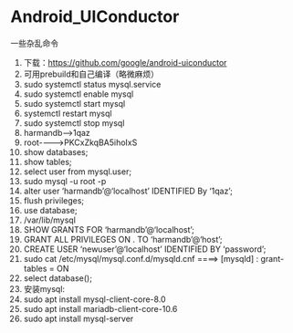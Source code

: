 # Android_UIConductor
一些杂乱命令
1. 下载：https://github.com/google/android-uiconductor
2. 可用prebuild和自己编译（略微麻烦）
3. sudo systemctl status mysql.service
4. sudo systemctl enable mysql
5. sudo systemctl start mysql
6. systemctl restart mysql
7. sudo systemctl stop mysql
8. harmandb—>1qaz
9. root---->PKCxZkqBA5ihoIxS
10. show databases;
11. show tables;
12. select user from mysql.user;
13. sudo mysql -u root -p
14. alter user ‘harmandb’@‘localhost’ IDENTIFIED By ‘1qaz’;
15. flush privileges;
16. use database;
17. /var/lib/mysql
18. SHOW GRANTS FOR ‘harmandb’@‘localhost’;
19. GRANT ALL PRIVILEGES ON . TO ‘harmandb’@‘host’;
20. CREATE USER ‘newuser’@‘localhost’ IDENTIFIED BY ‘password’;
21. sudo cat /etc/mysql/mysql.conf.d/mysqld.cnf ====> [mysqld] : grant-tables = ON
22. select database();
23. 安装mysql:
24. sudo apt install mysql-client-core-8.0
25. sudo apt install mariadb-client-core-10.6
26. sudo apt install mysql-server
